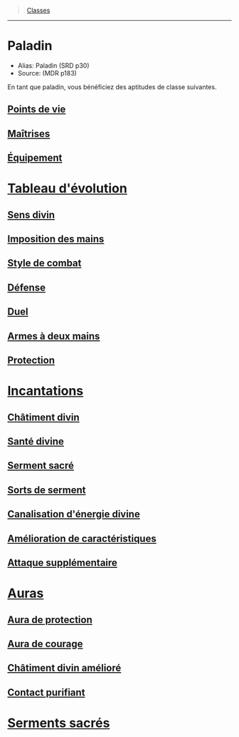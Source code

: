 ﻿>  [Classes](hd_classes.md)

---


# Paladin

- Alias: Paladin (SRD p30)
- Source: (MDR p183)

En tant que paladin, vous bénéficiez des aptitudes de classe suivantes.



## [Points de vie](hd_paladin_points_de_vie.md)



## [Maîtrises](hd_paladin_maitrises.md)



## [Équipement](hd_paladin_equipement.md)



# [Tableau d'évolution](hd_paladin_tableau_devolution.md)



## [Sens divin](hd_paladin_sens_divin.md)



## [Imposition des mains](hd_paladin_imposition_des_mains.md)



## [Style de combat](hd_paladin_style_de_combat.md)



## [Défense](hd_paladin_defense.md)



## [Duel](hd_paladin_duel.md)



## [Armes à deux mains](hd_paladin_armes_a_deux_mains.md)



## [Protection](hd_paladin_protection.md)



# [Incantations](hd_paladin_incantations.md)



## [Châtiment divin](hd_paladin_chatiment_divin.md)



## [Santé divine](hd_paladin_sante_divine.md)



## [Serment sacré](hd_paladin_serment_sacre.md)



## [Sorts de serment](hd_paladin_sorts_de_serment.md)



## [Canalisation d'énergie divine](hd_paladin_canalisation_denergie_divine.md)



## [Amélioration de caractéristiques](hd_paladin_amelioration_de_caracteristiques.md)



## [Attaque supplémentaire](hd_paladin_attaque_supplementaire.md)



# [Auras](hd_paladin_auras.md)



## [Aura de protection](hd_paladin_aura_de_protection.md)



## [Aura de courage](hd_paladin_aura_de_courage.md)



## [Châtiment divin amélioré](hd_paladin_chatiment_divin_ameliore.md)



## [Contact purifiant](hd_paladin_contact_purifiant.md)



# [Serments sacrés](hd_paladin_serments_sacres.md)

